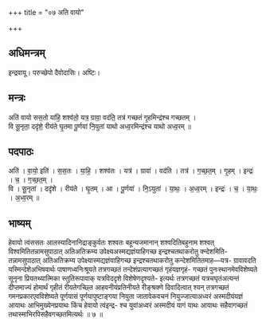 +++
title = "०७ अति वायो"

+++
## अधिमन्त्रम्
इन्द्रवायू। परुच्छेपो दैवोदासिः। अष्टिः।

## मन्त्रः
अति॑ वायो सस॒तो या॑हि॒ शश्व॑तो॒ यत्र॒ ग्रावा॒ वद॑ति॒ तत्र॑ गच्छतं गृ॒हमिन्द्र॑श्च गच्छतम् ।  
वि सू॒नृता॒ ददृ॑शे॒ रीय॑ते घृ॒तमा पू॒र्णया॑ नि॒युता॑ याथो अध्व॒रमिन्द्र॑श्च याथो अध्व॒रम् ॥

## पदपाठः
अति॑ । वा॒यो॒ इति॑ । स॒स॒तः । या॒हि॒ । शश्व॑तः । यत्र॑ । ग्रावा॑ । वद॑ति । तत्र॑ । ग॒च्छ॒त॒म् । गृ॒हम् । इन्द्रः॑ । च॒ । ग॒च्छ॒त॒म् ।  
वि । सू॒नृता॑ । ददृ॑शे । रीय॑ते । घृ॒तम् । आ । पू॒र्णया॑ । नि॒ऽयुता॑ । या॒थः॒ । अ॒ध्व॒रम् । इन्द्रः॑ । च॒ । या॒थः॒ । अ॒ध्व॒रम् ॥

## भाष्यम्
हेवायो त्वंससतः आलस्यादिनानिद्राङ्कुर्वतः शश्वतः बहून्यजमानान् शश्वदितिबहुनाम शश्वत् विश्वमितितन्नामसुपाठात् अतिअतिक्रम्य उपेक्ष्यअस्मद्यज्ञंयाहिगच्छ इन्द्रश्चतथाकरोतु क्न्देशमिति- तन्नामसुपाठात् अतिअतिक्रम्य उपेक्ष्यास्मद्यज्ञंयाहिगच्छ इन्द्रश्चतथाकरोतु कन्देशमितितमाह—यत्र- ग्रावावदति यस्मिन्देशेअभिषवार्थः पाषाणध्वनिःश्रूयते तत्रगच्छतं तन्देशंप्रत्यागच्छतं गृहंयज्ञगृहं- गच्छतं पुनःस्थानमेवविशेष्यते सूनृना प्रियतथ्यात्मिका स्तुतिरूपावाक् यत्रविददृशे विशेषेणदृश्यते- इत्यर्थः तत्रगच्छतं यत्रचघृतंअत्यन्तं दीप्तमाज्यं होमार्थं गृहीतं रीयतेगच्छ्ति आहवनीयंप्रतिनीयते रीङ्श्रक्णे दिवादित्वात् श्यन् तत्रगच्छतं गमनप्रकारएवविशेष्यते पूर्णयासं पूर्णयापुष्टाङ्गया नियुता जातावेकवचनं नियुज्जात्याअध्वरं अस्मदीयंयज्ञं आयाथः आभिमुख्येनप्रयाथः किंच हेवायो त्वंइन्द्र- श्च युवांअध्वरं अस्मदीयं यागं याथः आयाथः सहैवागच्छतं तथास्माभिरपिसहैवगच्छतमित्यर्थः ॥ ७ ॥